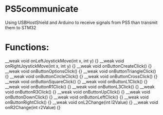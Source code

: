 # PS5communicate
Using USBHostShield and Arduino to receive signals from PS5 than transmit them to STM32
# Functions:
__weak void onLeftJoystickMove(int x, int y) {}
__weak void onRightJoystickMove(int x, int y) {}
__weak void onButtonCreateClick() {}
__weak void onButtonOptionsClick() {}
__weak void onButtonTriangleClick() {}
__weak void onButtonCircleClick() {}
__weak void onButtonCrossClick() {}
__weak void onButtonSquareClick() {}
__weak void onButtonL1Click() {}
__weak void onButtonR1Click() {}
__weak void onButtonL3Click() {}
__weak void onButtonR3Click() {}
__weak void onButtonUpClick() {}
__weak void onButtonDownClick() {}
__weak void onButtonLeftClick() {}
__weak void onButtonRightClick() {}
__weak void onL2Change(int l2Value) {}
__weak void onR2Change(int r2Value) {}
